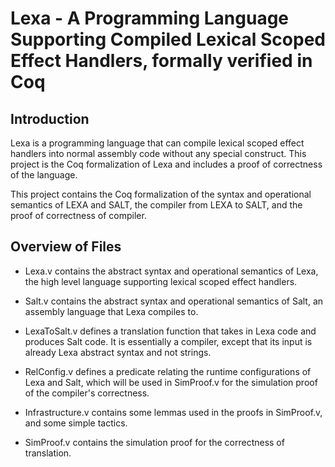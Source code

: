 # Lexa - A Programming Language Supporting Compiled Lexical Scoped Effect Handlers, formally verified in Coq

## Introduction

Lexa is a programming language that can compile lexical scoped effect handlers into normal assembly code without any special construct. This project is the Coq formalization of Lexa and includes a proof of correctness of the language.

This project contains the Coq formalization of the syntax and operational semantics of LEXA and SALT, the compiler from LEXA to SALT, and the proof of correctness of compiler.

## Overview of Files

- Lexa.v contains the abstract syntax and operational semantics of Lexa, the high level language supporting lexical scoped effect handlers.

- Salt.v contains the abstract syntax and operational semantics of Salt, an assembly language that Lexa compiles to.

- LexaToSalt.v defines a translation function that takes in Lexa code and produces Salt code. It is essentially a compiler, except that its input is already Lexa abstract syntax and not strings.

- RelConfig.v defines a predicate relating the runtime configurations of Lexa and Salt, which will be used in SimProof.v for the simulation proof of the compiler's correctness.

- Infrastructure.v contains some lemmas used in the proofs in SimProof.v, and some simple tactics.

- SimProof.v contains the simulation proof for the correctness of translation.
